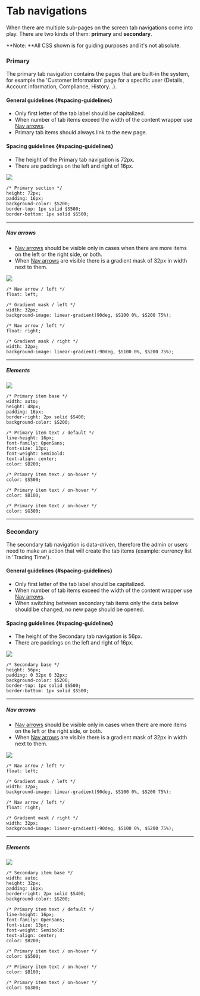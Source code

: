 # Tab navigations

When there are multiple sub-pages on the screen tab navigations come into play. There are two kinds of them: **primary** and **secondary**.

**Note: **All CSS shown is for guiding purposes and it's not absolute.

### Primary

The primary tab navigation contains the pages that are built-in the system, for example the 'Customer Information' page for a specific user \(Details, Account information, Compliance, History...\).

#### General guidelines {#spacing-guidelines}

* Only first letter of the tab label should be capitalized.
* When number of tab items exceed the width of the content wrapper use [Nav arrows](/atoms/nav-arrows.md).
* Primary tab items should always link to the new page.

#### Spacing guidelines {#spacing-guidelines}

* The height of the Primary tab navigation is 72px.
* There are paddings on the left and right of 16px.

![](/assets/organisms/tab-navigations-primary-sizing.png)

```
/* Primary section */
height: 72px;
padding: 16px;
background-color: $S200;
border-top: 1px solid $S500;
border-bottom: 1px solid $S500;
```

---

##### Nav arrows

* [Nav arrows](/atoms/nav-arrows.md) should be visible only in cases when there are more items on the left or the right side, or both.
* When [Nav arrows](/atoms/nav-arrows.md) are visible there is a gradient mask of 32px in width next to them.

![](/assets/organisms/tab-navigations-primary-nav-arrows.png)

```
/* Nav arrow / left */
float: left;

/* Gradient mask / left */
width: 32px;
background-image: linear-gradient(90deg, $S100 0%, $S200 75%);

/* Nav arrow / left */
float: right;

/* Gradient mask / right */
width: 32px;
background-image: linear-gradient(-90deg, $S100 0%, $S200 75%);
```

---

##### Elements

![](/assets/organisms/tab-navigations-primary-items.png)

```
/* Primary item base */
width: auto;
height: 48px;
padding: 16px;
border-right: 2px solid $S400;
background-color: $S200; 

/* Primary item text / default */
line-height: 16px;
font-family: OpenSans;
font-size: 13px;
font-weight: Semibold:
text-align: center;
color: $B200;

/* Primary item text / on-hover */
color: $S500;

/* Primary item text / on-hover */
color: $B100;

/* Primary item text / on-hover */
color: $G300;
```

---

### Secondary

The secondary tab navigation is data-driven, therefore the admin or users need to make an action that will create the tab items \(example: currency list in 'Trading Time'\).

#### General guidelines {#spacing-guidelines}

* Only first letter of the tab label should be capitalized.
* When number of tab items exceed the width of the content wrapper use [Nav arrows](/atoms/nav-arrows.md).
* When switching between secondary tab items only the data below should be changed, no new page should be opened.

#### Spacing guidelines {#spacing-guidelines}

* The height of the Secondary tab navigation is 56px.
* There are paddings on the left and right of 16px.

![](/assets/organisms/tab-navigations-secondary-sizing.png)

```
/* Secondary base */
height: 56px;
padding: 0 32px 0 32px;
background-color: $S200;
border-top: 1px solid $S500;
border-bottom: 1px solid $S500;
```

---

##### Nav arrows

* [Nav arrows](/atoms/nav-arrows.md) should be visible only in cases when there are more items on the left or the right side, or both.
* When [Nav arrows](/atoms/nav-arrows.md) are visible there is a gradient mask of 32px in width next to them.

![](/assets/organisms/tab-navigations-secondary-nav-arrows.png)

```
/* Nav arrow / left */
float: left;

/* Gradient mask / left */
width: 32px;
background-image: linear-gradient(90deg, $S100 0%, $S200 75%);

/* Nav arrow / left */
float: right;

/* Gradient mask / right */
width: 32px;
background-image: linear-gradient(-90deg, $S100 0%, $S200 75%);
```

---

##### Elements

![](/assets/organisms/tab-navigations-secondary-items.png)

```
/* Secondary item base */
width: auto;
height: 32px;
padding: 16px;
border-right: 2px solid $S400;
background-color: $S200; 

/* Primary item text / default */
line-height: 16px;
font-family: OpenSans;
font-size: 13px;
font-weight: Semibold:
text-align: center;
color: $B200;

/* Primary item text / on-hover */
color: $S500;

/* Primary item text / on-hover */
color: $B100;

/* Primary item text / on-hover */
color: $G300;
```



